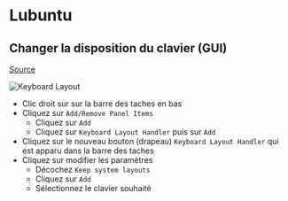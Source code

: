 # Lubuntu

## Changer la disposition du clavier (GUI)

[Source](https://discourse.lubuntu.me/t/how-to-change-keyboard-layout-18-04-2-lts/168/2)

![Keyboard Layout](https://discourse-data.lubuntu.s3.thomas-ward-consulting.llc/original/1X/1e92db1f1c6b3fdd1503669197d560428c620a95.png)

- Clic droit sur sur la barre des taches en bas
- Cliquez sur `Add/Remove Panel Items`
  - Cliquez sur `Add`
  - Cliquez sur `Keyboard Layout Handler` puis sur `Add`
- Cliquez sur le nouveau bouton (drapeau) `Keyboard Layout Handler` qui est apparu dans la barre des taches
- Cliquez sur modifier les paramètres
  - Décochez `Keep system layouts`
  - Cliquez sur `Add`
  - Sélectionnez le clavier souhaité
